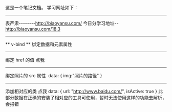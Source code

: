 这是一个笔记文档。
学习网址如下：

---
表严肃--------http://biaoyansu.com/
今日分学习地址--http://biaoyansu.com/18.3

---

** v-bind **
绑定数据和元素属性

---

绑定 href 的值
<a v-bind:href="url">点我</a>

---

绑定照片的 src 属性
<img v-bind:src="img">
data: {
img:"照片的路径"
}

---

添加相对应的类
<a :class="active: isActive" :href="url">点我</a>
data: {
url: "http://www.baidu.com/",
isActive: true
}
此部分数据在正确的安装了相对应的工具可使用，暂时无法使用这样的功能去解析，会报错
